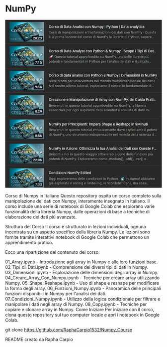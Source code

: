 # NumPy
![Comprehensive Pandas Course](/numpythumbnail.png)

Corso di Numpy in Italiano
Questo repository ospita un corso completo sulla manipolazione dei dati con Numpy, interamente insegnato in italiano. Il corso include una serie di notebook di Google Colab che esplorano varie funzionalità della libreria Numpy, dalle operazioni di base a tecniche di elaborazione dei dati più avanzate.

Struttura del Corso
Il corso è strutturato in lezioni individuali, ognuna incentrata su un aspetto specifico della libreria Numpy. Le lezioni sono fornite tramite interattivi notebook di Google Colab che permettono un apprendimento pratico.

Ecco una ripartizione del contenuto del corso:

01_Array.ipynb - Introduzione agli array in Numpy e alle loro funzioni base.
02_Tipi_di_Dati.ipynb - Comprensione dei diversi tipi di dati in Numpy.
03_Dimensioni.ipynb - Esplorazione delle dimensioni degli array in Numpy.
04_Creare_Array_Con_Numpy.ipynb - Tecniche per creare array utilizzando Numpy.
05_Shape_Reshape.ipynb - Uso di shape e reshape per modificare la forma degli array.
06_Funzioni_Numpy.ipynb - Panoramica delle principali funzioni disponibili in Numpy per l'analisi dei dati.
07_Condizioni_Numpy.ipynb - Utilizzo della logica condizionale per filtrare e manipolare i dati negli array di Numpy.
08_Copy.ipynb - Tecniche per copiare e clonare array in Numpy.
Come Iniziare
Per iniziare con il corso, clona questo repository sul tuo computer locale e apri i notebook in Google Colab.


git clone https://github.com/RaphaCarpio1532/Numpy_Course

README creato da Rapha Carpio
